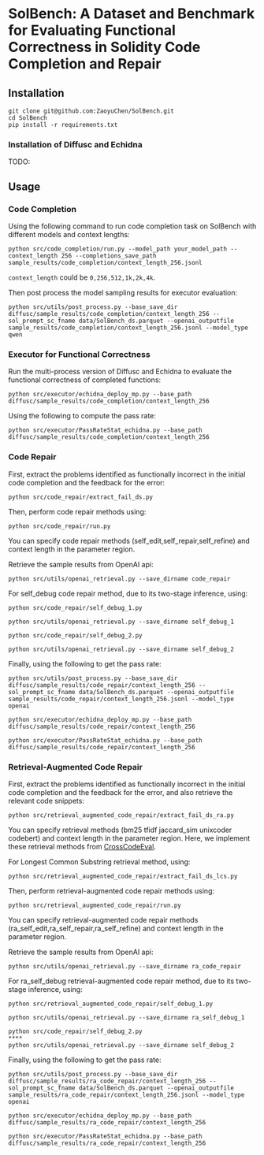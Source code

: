 # SolBench: A Dataset and Benchmark for Evaluating Functional Correctness in Solidity Code Completion and Repair    


## Installation
```
git clone git@github.com:ZaoyuChen/SolBench.git
cd SolBench
pip install -r requirements.txt
```
### Installation of Diffusc and Echidna
TODO:
<!-- 采样文件必须在diffusc文件夹下 -->
## Usage
### Code Completion
Using the following command to run code completion task on SolBench with different models and context lengths:
```
python src/code_completion/run.py --model_path your_model_path --context_length 256 --completions_save_path sample_results/code_completion/context_length_256.jsonl
```
`context_length` could be `0,256,512,1k,2k,4k`.

Then post process the model sampling results for executor evaluation:
```
python src/utils/post_process.py --base_save_dir diffusc/sample_results/code_completion/context_length_256 --sol_prompt_sc_fname data/SolBench_ds.parquet --openai_outputfile sample_results/code_completion/context_length_256.jsonl --model_type qwen
```
### Executor for Functional Correctness
Run the multi-process version of Diffusc and Echidna to evaluate the functional correctness of completed functions:
```
python src/executor/echidna_deploy_mp.py --base_path diffusc/sample_results/code_completion/context_length_256
```
Using the following to compute the pass rate:
```
python src/executor/PassRateStat_echidna.py --base_path diffusc/sample_results/code_completion/context_length_256
```
### Code Repair
First, extract the problems identified as functionally incorrect in the initial code completion and the feedback for the error:
```
python src/code_repair/extract_fail_ds.py
```
Then, perform code repair methods using:
```
python src/code_repair/run.py
```
You can specify code repair methods (self_edit,self_repair,self_refine) and context length in the parameter region.

Retrieve the sample results from OpenAI api:
```
python src/utils/openai_retrieval.py --save_dirname code_repair
```
For self_debug code repair method, due to its two-stage inference, using:
```
python src/code_repair/self_debug_1.py

python src/utils/openai_retrieval.py --save_dirname self_debug_1

python src/code_repair/self_debug_2.py

python src/utils/openai_retrieval.py --save_dirname self_debug_2
```
Finally, using the following to get the pass rate:
```
python src/utils/post_process.py --base_save_dir diffusc/sample_results/code_repair/context_length_256 --sol_prompt_sc_fname data/SolBench_ds.parquet --openai_outputfile sample_results/code_repair/context_length_256.jsonl --model_type openai

python src/executor/echidna_deploy_mp.py --base_path diffusc/sample_results/code_repair/context_length_256

python src/executor/PassRateStat_echidna.py --base_path diffusc/sample_results/code_repair/context_length_256
```
### Retrieval-Augmented Code Repair
First, extract the problems identified as functionally incorrect in the initial code completion and the feedback for the error, and also retrieve the relevant code snippets:
```
python src/retrieval_augmented_code_repair/extract_fail_ds_ra.py
```
You can specify retrieval methods (bm25 tfidf jaccard_sim unixcoder codebert) and context length in the parameter region. Here, we implement these retrieval methods from [CrossCodeEval](https://github.com/amazon-science/cceval).

For Longest Common Substring retrieval method, using:
```
python src/retrieval_augmented_code_repair/extract_fail_ds_lcs.py
```
Then, perform retrieval-augmented code repair methods using:
```
python src/retrieval_augmented_code_repair/run.py
```
You can specify retrieval-augmented code repair methods (ra_self_edit,ra_self_repair,ra_self_refine) and context length in the parameter region.

Retrieve the sample results from OpenAI api:
```
python src/utils/openai_retrieval.py --save_dirname ra_code_repair
```
For ra_self_debug retrieval-augmented code repair method, due to its two-stage inference, using:
```
python src/retrieval_augmented_code_repair/self_debug_1.py

python src/utils/openai_retrieval.py --save_dirname ra_self_debug_1

python src/code_repair/self_debug_2.py
****
python src/utils/openai_retrieval.py --save_dirname self_debug_2
```
Finally, using the following to get the pass rate:
```
python src/utils/post_process.py --base_save_dir diffusc/sample_results/ra_code_repair/context_length_256 --sol_prompt_sc_fname data/SolBench_ds.parquet --openai_outputfile sample_results/ra_code_repair/context_length_256.jsonl --model_type openai

python src/executor/echidna_deploy_mp.py --base_path diffusc/sample_results/ra_code_repair/context_length_256

python src/executor/PassRateStat_echidna.py --base_path diffusc/sample_results/ra_code_repair/context_length_256
```